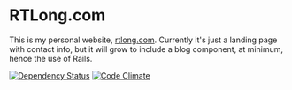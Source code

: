 # RTLong.com

This is my personal website, [rtlong.com](http://rtlong.com). Currently it's just a landing page with contact info, but it will grow to include a blog
component, at minimum, hence the use of Rails.

[![Dependency Status](https://gemnasium.com/rtlong/rtlong.com.png)](https://gemnasium.com/rtlong/rtlong.com)
[![Code Climate](https://codeclimate.com/github/rtlong/rtlong.com.png)](https://codeclimate.com/github/rtlong/rtlong.com)
